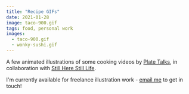 ```yaml
---
title: "Recipe GIFs"
date: 2021-01-28
image: taco-900.gif
tags: food, personal work
images:
  - taco-900.gif
  - wonky-sushi.gif
---
```


A few animated illustrations of some cooking videos by [Plate Talks](https://www.platetalks.co.uk/), in collaboration with [Still Here Still Life](https://www.instagram.com/stillherestilllife/).

I'm currently available for freelance illustration work - [email me](mailto:vicky.hughes@hotmail.com) to get in touch!
